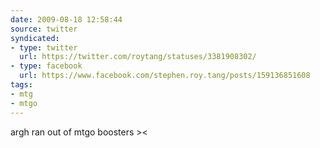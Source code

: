 ```yaml
---
date: 2009-08-18 12:58:44
source: twitter
syndicated:
- type: twitter
  url: https://twitter.com/roytang/statuses/3381908302/
- type: facebook
  url: https://www.facebook.com/stephen.roy.tang/posts/159136851608
tags:
- mtg
- mtgo
---
```


argh ran out of mtgo boosters &gt;&lt;